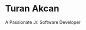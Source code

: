 [](https://drive.google.com/file/d/1e8Ri6rJ7qyxT1Y3X5surGRpx6jF3WPDs/view?usp=sharing)
# Turan Akcan
A Passionate Jr. Software Developer


